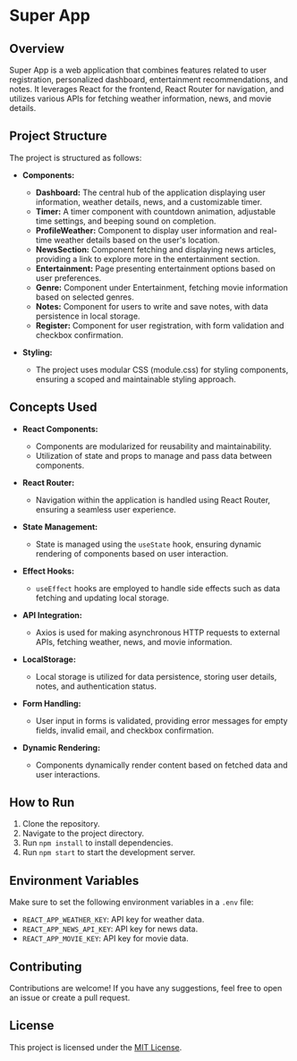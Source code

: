 # Super App

## Overview

Super App is a web application that combines features related to user registration, personalized dashboard, entertainment recommendations, and notes. It leverages React for the frontend, React Router for navigation, and utilizes various APIs for fetching weather information, news, and movie details.

## Project Structure

The project is structured as follows:

- **Components:**
  - **Dashboard:** The central hub of the application displaying user information, weather details, news, and a customizable timer.
  - **Timer:** A timer component with countdown animation, adjustable time settings, and beeping sound on completion.
  - **ProfileWeather:** Component to display user information and real-time weather details based on the user's location.
  - **NewsSection:** Component fetching and displaying news articles, providing a link to explore more in the entertainment section.
  - **Entertainment:** Page presenting entertainment options based on user preferences.
  - **Genre:** Component under Entertainment, fetching movie information based on selected genres.
  - **Notes:** Component for users to write and save notes, with data persistence in local storage.
  - **Register:** Component for user registration, with form validation and checkbox confirmation.

- **Styling:**
  - The project uses modular CSS (module.css) for styling components, ensuring a scoped and maintainable styling approach.

## Concepts Used

- **React Components:**
  - Components are modularized for reusability and maintainability.
  - Utilization of state and props to manage and pass data between components.

- **React Router:**
  - Navigation within the application is handled using React Router, ensuring a seamless user experience.

- **State Management:**
  - State is managed using the `useState` hook, ensuring dynamic rendering of components based on user interaction.

- **Effect Hooks:**
  - `useEffect` hooks are employed to handle side effects such as data fetching and updating local storage.

- **API Integration:**
  - Axios is used for making asynchronous HTTP requests to external APIs, fetching weather, news, and movie information.

- **LocalStorage:**
  - Local storage is utilized for data persistence, storing user details, notes, and authentication status.

- **Form Handling:**
  - User input in forms is validated, providing error messages for empty fields, invalid email, and checkbox confirmation.

- **Dynamic Rendering:**
  - Components dynamically render content based on fetched data and user interactions.

## How to Run

1. Clone the repository.
2. Navigate to the project directory.
3. Run `npm install` to install dependencies.
4. Run `npm start` to start the development server.

## Environment Variables

Make sure to set the following environment variables in a `.env` file:

- `REACT_APP_WEATHER_KEY`: API key for weather data.
- `REACT_APP_NEWS_API_KEY`: API key for news data.
- `REACT_APP_MOVIE_KEY`: API key for movie data.

## Contributing

Contributions are welcome! If you have any suggestions, feel free to open an issue or create a pull request.

## License

This project is licensed under the [MIT License](LICENSE).
